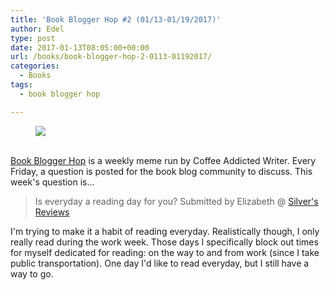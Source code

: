 ```yaml
---
title: 'Book Blogger Hop #2 (01/13-01/19/2017)'
author: Edel
type: post
date: 2017-01-13T08:05:00+00:00
url: /books/book-blogger-hop-2-0113-01192017/
categories:
  - Books
tags:
  - book blogger hop

---
```

<figure><a rel="_nofollow" href="http://www.coffeeaddictedwriter.com/p/blog-page.html"><img src="https://i1.wp.com/3.bp.blogspot.com/-2bKizvp-A9w/WEjGAM4OjJI/AAAAAAAAV50/nU3xHQNtvSQQ8dRsB8OueG061E99KPrYACLcB/s1600/Book%2BBlogger%2BHop%2B%2528Final%2529.png?w=663&#038;ssl=1" data-recalc-dims="1" /></a></figure> 

<a rel="_nofollow" href="http://www.coffeeaddictedwriter.com/p/blog-page.html"></a>

<a rel="_nofollow" href="http://www.coffeeaddictedwriter.com/p/blog-page.html"><br /> </a><a rel="_nofollow" href="http://www.coffeeaddictedwriter.com/p/blog-page.html">Book Blogger Hop</a> is a weekly meme run by Coffee Addicted Writer. Every Friday, a question is posted for the book blog community to discuss. This week's question is&#8230;

> Is everyday a reading day for you? Submitted by Elizabeth @ [Silver's Reviews][1]

I'm trying to make it a habit of reading everyday. Realistically though, I only really read during the work week. Those days I specifically block out times for myself dedicated for reading: on the way to and from work (since I take public transportation). One day I'd like to read everyday, but I still have a way to go.

 [1]: ​http://silversolara.blogspot.com/